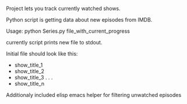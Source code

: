 Project lets you track currently watched shows.

Python script is getting data about new episodes from IMDB.

Usage:
python Series.py file_with_current_progress

currently script prints new file to stdout.

Initial file should look like this:
* show_title_1
* show_title_2
* show_title_3
.
.
.
* show_title_n

Additionaly included elisp emacs helper for filtering unwatched episodes
